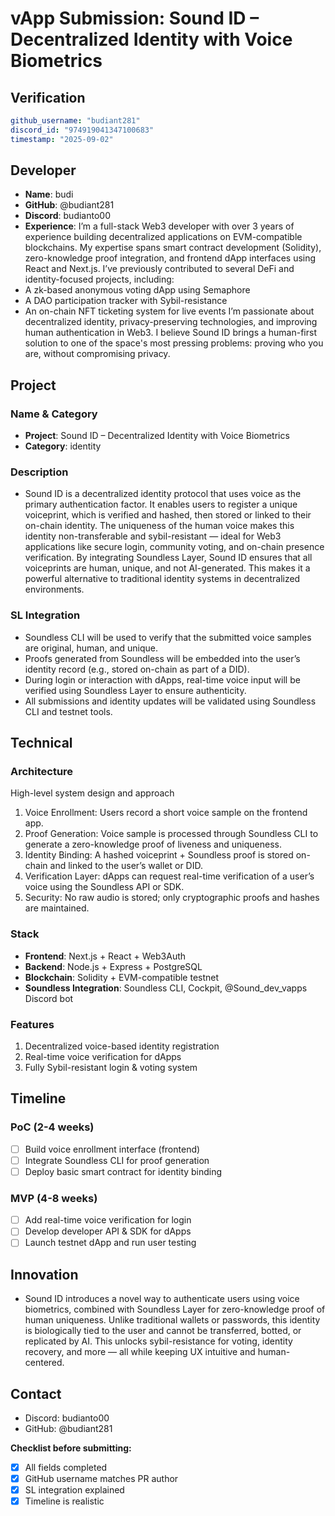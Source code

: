 # vApp Submission: Sound ID – Decentralized Identity with Voice Biometrics

## Verification
```yaml
github_username: "budiant281"
discord_id: "974919041347100683"
timestamp: "2025-09-02"
```

## Developer
- **Name**: budi
- **GitHub**: @budiant281
- **Discord**: budianto00
- **Experience**: I’m a full-stack Web3 developer with over 3 years of experience building decentralized applications on EVM-compatible blockchains. My expertise spans smart contract development (Solidity), zero-knowledge proof integration, and frontend dApp interfaces using React and Next.js.
I’ve previously contributed to several DeFi and identity-focused projects, including:
- A zk-based anonymous voting dApp using Semaphore
- A DAO participation tracker with Sybil-resistance
- An on-chain NFT ticketing system for live events
I’m passionate about decentralized identity, privacy-preserving technologies, and improving human authentication in Web3. I believe Sound ID brings a human-first solution to one of the space's most pressing problems: proving who you are, without compromising privacy.

## Project

### Name & Category
- **Project**: Sound ID – Decentralized Identity with Voice Biometrics
- **Category**: identity

### Description
- Sound ID is a decentralized identity protocol that uses voice as the primary authentication factor. It enables users to register a unique voiceprint, which is verified and hashed, then stored or linked to their on-chain identity. The uniqueness of the human voice makes this identity non-transferable and sybil-resistant — ideal for Web3 applications like secure login, community voting, and on-chain presence verification.
 By integrating Soundless Layer, Sound ID ensures that all voiceprints are human, unique, and not AI-generated. This makes it a powerful alternative to traditional identity systems in decentralized environments.

### SL Integration  
- Soundless CLI will be used to verify that the submitted voice samples are original, human, and unique.
- Proofs generated from Soundless will be embedded into the user’s identity record (e.g., stored on-chain as part of a DID).
- During login or interaction with dApps, real-time voice input will be verified using Soundless Layer to ensure authenticity.
- All submissions and identity updates will be validated using Soundless CLI and testnet tools.

## Technical

### Architecture
High-level system design and approach
1. Voice Enrollment: Users record a short voice sample on the frontend app.
2. Proof Generation: Voice sample is processed through Soundless CLI to generate a zero-knowledge proof of liveness and uniqueness.
3. Identity Binding: A hashed voiceprint + Soundless proof is stored on-chain and linked to the user’s wallet or DID.
4. Verification Layer: dApps can request real-time verification of a user’s voice using the Soundless API or SDK.
5. Security: No raw audio is stored; only cryptographic proofs and hashes are maintained.

### Stack
- **Frontend**: Next.js + React + Web3Auth
- **Backend**: Node.js + Express + PostgreSQL
- **Blockchain**: Solidity + EVM-compatible testnet
- **Soundless Integration**: Soundless CLI, Cockpit, @Sound_dev_vapps Discord bot

### Features
1. Decentralized voice-based identity registration
2. Real-time voice verification for dApps
3. Fully Sybil-resistant login & voting system

## Timeline

### PoC (2-4 weeks)
- [ ] Build voice enrollment interface (frontend)
- [ ] Integrate Soundless CLI for proof generation
- [ ] Deploy basic smart contract for identity binding

### MVP (4-8 weeks)  
- [ ]  Add real-time voice verification for login
- [ ] Develop developer API & SDK for dApps
- [ ] Launch testnet dApp and run user testing

## Innovation
- Sound ID introduces a novel way to authenticate users using voice biometrics, combined with Soundless Layer for zero-knowledge proof of human uniqueness. Unlike traditional wallets or passwords, this identity is biologically tied to the user and cannot be transferred, botted, or replicated by AI. This unlocks sybil-resistance for voting, identity recovery, and more — all while keeping UX intuitive and human-centered.

## Contact
- Discord: budianto00
- GitHub: @budiant281


**Checklist before submitting:**
- [X] All fields completed
- [X] GitHub username matches PR author  
- [X] SL integration explained
- [X] Timeline is realistic
